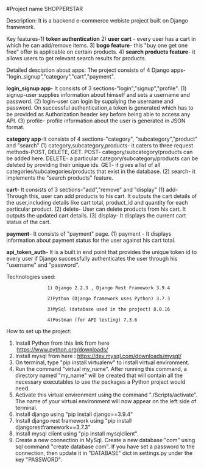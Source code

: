 #Project name
SHOPPERSTAR

Description: It is a backend e-commerce webiste project built on Django framework.

Key features-1) **token authentication**
2) **user cart** - every user has a cart in which he can add/remove items. 
3) **bogo feature**- this "buy one get one free" offer is applicable on certain products. 
4) **search products feature**- it allows users to get relevant search results for products. 


Detailed desciption about apps: The project consists of 4 Django apps-"login_signup","category","cart","payment".

 **login_signup app**- It consists of 3 sections-"login","signup","profile".
                    (1) signup-user supplies information about himself and sets a username and password.
                    (2) login-user can login by supplying the username and password. On successful authentication,a token is generated                                 which has to be provided as Authorization header key before being able to access any API. 
                    (3) profile- profile information about the user is generated in JSON format. 
                    
 **category app**-It consists of 4 sections-"category", "subcategory","product" and "search"
                    (1) category,subcategory,products- it caters to three request methods-POST, DELETE, GET.
                                  POST- category/subcategory/products can be added here.
                                  DELETE- a particular category/subcategory/products can be deleted by providing their unique ids.
                                  GET- it gives a list of all categories/subcategories/products that exist in the database.
                    (2) search- it implements the "search products" feature.
                  
**cart**- It consists of 3 sections-"add","remove" and "display"
                    (1) add- Through this, user can add products to his cart. It outputs the cart details of the user,including details                         like cart total, product_id and quantity for each particular product.
                    (2) delete- User can delete products from his cart. It outputs the updated cart details.
                    (3) display- It displays the current cart status of the cart.
                    
**payment**- It consists of "payment" page. 
                    (1) payment - It displays information about payment status for the user against his cart total.
                    
**api_token_auth**- It is a built in end point that provides the unique token id to every user if Django successfully authenticates the user through his "username" and "password".

                    


Technologies used:

                   1) Django 2.2.3 , Django Rest Framework 3.9.4
                   
                   2)Python (Django framework uses Python) 3.7.3
                   
                   3)MySql (database used in the project) 8.0.16
                   
                   4)Postman (for API testing) 7.3.6
                   
How to set up the project:

1) Install Python from this link from here :https://www.python.org/downloads/
2) Install mysql from here : https://dev.mysql.com/downloads/mysql/
3) On terminal, type "pip install virtualenv" to install virtual environment.
4) Run the command "virtual my_name". After running this command, a directory named "my_name" will be created that will contain all the necessary executables to use the packages a Python project would need.
5) Activate this virtual environment using the command "./Scripts/activate". The name of your virtual environment will now appear on the left side of terminal. 
6) Install django using "pip install django==3.9.4"
7) Install django rest framework using "pip install djangorestframework==3.7.3"
8) Install mysql client using "pip install mysqlclient".
9) Create a new connection in MySql. Create a new database "com" using sql command "create database com". 
If you have set a password to the connection, then update it in "DATABASE" dict in settings.py under the key "PASSWORD".





